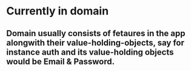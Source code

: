 # Currently in domain

## Domain usually consists of fetaures in the app alongwith their value-holding-objects, say for instance auth and its value-holding objects would be Email & Password.